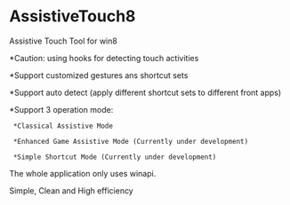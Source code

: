 AssistiveTouch8
===============

Assistive Touch Tool for win8


*Caution: using hooks for detecting touch activities

*Support customized gestures ans shortcut sets

*Support auto detect (apply different shortcut sets to different front apps)

*Support 3 operation mode:

     *Classical Assistive Mode
     
     *Enhanced Game Assistive Mode (Currently under development)
     
     *Simple Shortcut Mode (Currently under development)
   
   
The whole application only uses winapi.

Simple, Clean and High efficiency

